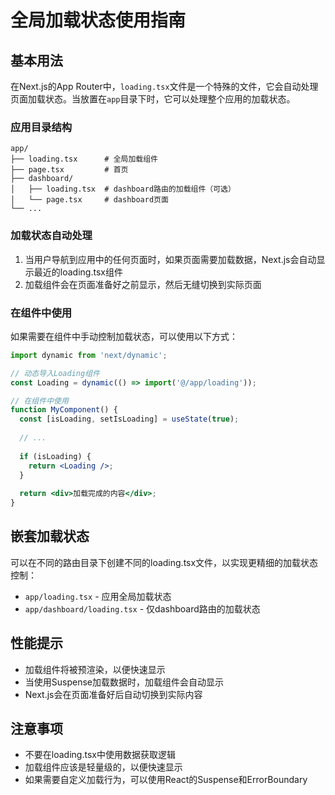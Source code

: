 # 全局加载状态使用指南

## 基本用法

在Next.js的App Router中，`loading.tsx`文件是一个特殊的文件，它会自动处理页面加载状态。当放置在`app`目录下时，它可以处理整个应用的加载状态。

### 应用目录结构

```
app/
├── loading.tsx      # 全局加载组件
├── page.tsx         # 首页
├── dashboard/
│   ├── loading.tsx  # dashboard路由的加载组件（可选）
│   └── page.tsx     # dashboard页面
└── ...
```

### 加载状态自动处理

1. 当用户导航到应用中的任何页面时，如果页面需要加载数据，Next.js会自动显示最近的loading.tsx组件
2. 加载组件会在页面准备好之前显示，然后无缝切换到实际页面

### 在组件中使用

如果需要在组件中手动控制加载状态，可以使用以下方式：

```jsx
import dynamic from 'next/dynamic';

// 动态导入Loading组件
const Loading = dynamic(() => import('@/app/loading'));

// 在组件中使用
function MyComponent() {
  const [isLoading, setIsLoading] = useState(true);
  
  // ...
  
  if (isLoading) {
    return <Loading />;
  }
  
  return <div>加载完成的内容</div>;
}
```

## 嵌套加载状态

可以在不同的路由目录下创建不同的loading.tsx文件，以实现更精细的加载状态控制：

- `app/loading.tsx` - 应用全局加载状态
- `app/dashboard/loading.tsx` - 仅dashboard路由的加载状态

## 性能提示

- 加载组件将被预渲染，以便快速显示
- 当使用Suspense加载数据时，加载组件会自动显示
- Next.js会在页面准备好后自动切换到实际内容

## 注意事项

- 不要在loading.tsx中使用数据获取逻辑
- 加载组件应该是轻量级的，以便快速显示
- 如果需要自定义加载行为，可以使用React的Suspense和ErrorBoundary 